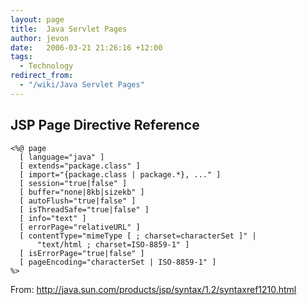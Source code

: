```yaml
---
layout: page
title:  Java Servlet Pages
author: jevon
date:   2006-03-21 21:26:16 +12:00
tags:
  - Technology
redirect_from:
  - "/wiki/Java Servlet Pages"
---
```


## JSP Page Directive Reference

```
<%@ page
  [ language="java" ]
  [ extends="package.class" ]
  [ import="{package.class | package.*}, ..." ]
  [ session="true|false" ]
  [ buffer="none|8kb|sizekb" ]
  [ autoFlush="true|false" ]
  [ isThreadSafe="true|false" ]
  [ info="text" ]
  [ errorPage="relativeURL" ]
  [ contentType="mimeType [ ; charset=characterSet ]" |
      "text/html ; charset=ISO-8859-1" ]
  [ isErrorPage="true|false" ]
  [ pageEncoding="characterSet | ISO-8859-1" ]
%>
```

From: http://java.sun.com/products/jsp/syntax/1.2/syntaxref1210.html
